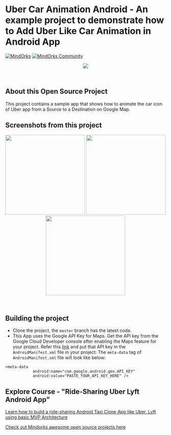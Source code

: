 # Uber Car Animation Android - An example project to demonstrate how to Add Uber Like Car Animation in Android App
[![MindOrks](https://img.shields.io/badge/mindorks-opensource-blue.svg)](https://mindorks.com/open-source-projects)
[![MindOrks Community](https://img.shields.io/badge/join-community-blue.svg)](https://mindorks.com/join-community)

<p align="center">
    <img src="https://github.com/MindorksOpenSource/Uber-Car-Animation-Android/blob/master/assets/how-to-add-uber-car-animation-in-android-app-banner.jpg">
</p>
<br>

## About this Open Source Project  
This project contains a sample app that shows how to animate the car icon of Uber app from a Source to a Destination on Google Map.

## Screenshots from this project

<p align="center">
  <img src="https://github.com/MindorksOpenSource/Uber-Car-Animation-Android/blob/master/assets/how-to-add-uber-car-animation-in-android-app-draw-path.jpg" width="250">
  <img src="https://github.com/MindorksOpenSource/Uber-Car-Animation-Android/blob/master/assets/how-to-add-uber-car-animation-in-android-app-moving-car.jpg" width="250">
  <img src="https://github.com/MindorksOpenSource/Uber-Car-Animation-Android/blob/master/assets/how-to-add-uber-car-animation-in-android-app-gif.gif" width="250">
</p>
<br>

## Building the project
* Clone the project, the `master` branch has the latest code.
* This App uses the Google API Key for Maps. Get the API key from the Google Cloud Developer console after enabling the Maps feature for your project. Refer this [link](https://developers.google.com/maps/documentation/directions/get-api-key) and put that API key in the `AndroidManifest.xml` file in your project:
The `meta-data` tag of `AndroidManifest.xml` file will look like below:
```
<meta-data
            android:name="com.google.android.geo.API_KEY"
            android:value="PASTE_YOUR_API_KEY_HERE" />
```

## Explore Course - "Ride-Sharing Uber Lyft Android App"  
[Learn how to build a ride-sharing Android Taxi Clone App like Uber, Lyft using basic MVP Architecture](https://bootcamp.mindorks.com/android-training-for-beginners)  

[Check out Mindorks awesome open source projects here](https://mindorks.com/open-source-projects)
